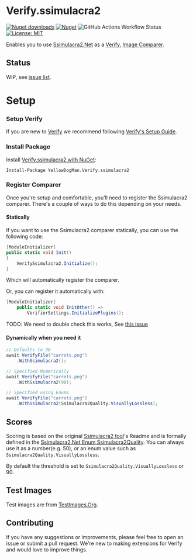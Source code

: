 # Verify.ssimulacra2

[![Nuget downloads](https://img.shields.io/nuget/v/YellowDogMan.Verify.ssimulacra2.svg)](https://www.nuget.org/packages/YellowDogMan.Verify.ssimulacra2)
[![Nuget](https://img.shields.io/nuget/dt/YellowDogMan.Verify.ssimulacra2)](https://www.nuget.org/packages/YellowDogMan.Verify.ssimulacra2)
![GitHub Actions Workflow Status](https://img.shields.io/github/actions/workflow/status/Yellow-Dog-Man/Verify.ssimulacra2/test.yml)
[![License: MIT](https://img.shields.io/badge/License-MIT-yellow.svg)](/LICENSE.txt)


Enables you to use [Ssimulacra2.Net](https://github.com/YellowDogMan/Ssimulacra2.Net) as a [Verify](https://github.com/VerifyTests/Verify), [Image Comparer](https://github.com/VerifyTests/Verify/blob/main/docs/comparer.md).

## Status
WIP, see [issue list](https://github.com/VerifyTests/Verify.ssimulacra2/issues).

# Setup

### Setup Verify
If you are new to [Verify](https://github.com/VerifyTests/Verify) we recommend following [Verify's Setup Guide](https://github.com/VerifyTests/Verify/blob/main/docs/getting-started.md).

### Install Package
Install [Verify.ssimulacra2 with NuGet](https://www.nuget.org/packages/YellowDogMan.Verify.ssimulacra2):

```
Install-Package YellowDogMan.Verify.ssimulacra2
```

### Register Comparer
Once you're setup and comfortable, you'll need to register the Ssimulacra2 comparer. There's a couple of ways to do this depending on your needs.

#### Statically
If you want to use the Ssimulacra2 comparer statically, you can use the following code:

```csharp
[ModuleInitializer]
public static void Init()
{
    VerifySsimulacra2.Initialize();
}
```

Which will automatically register the comparer.

Or, you can register it automatically with:
```cs
[ModuleInitializer]
    public static void InitOther() =>
        VerifierSettings.InitializePlugins();
```
TODO: We need to double check this works, See [this issue](https://github.com/Yellow-Dog-Man/Verify.ssimulacra2/issues/1)

#### Dynamically when you need it

```cs
// Defaults to 90
await VerifyFile("carrots.png")
    .WithSsimulacra2(); 

// Specified Numerically
await VerifyFile("carrots.png")
    .WithSsimulacra2(90);

// Specified using Enums
await VerifyFile("carrots.png")
    .WithSsimulacra2(Ssimulacra2Quality.VisuallyLossless);
```

## Scores

Scoring is based on the original [Ssimulacra2 tool](https://github.com/cloudinary/ssimulacra2)'s Readme and is formally defined in the [Ssimulacra2.Net Enum Ssimulacra2Quality](https://github.com/Yellow-Dog-Man/Ssimulacra2.NET/blob/main/ssimulacra2.NET/Ssimulacra2Quality.cs). You can always use it as a number(e.g. 50), or an enum value such as `Ssimulacra2Quality.VisuallyLossless`.

By default the threshold is set to `Ssimulacra2Quality.VisuallyLossless` or 90.

## Test Images

Test images are from [TestImages.Org](https://testimages.org/).

## Contributing

If you have any suggestions or improvements, please feel free to open an issue or submit a pull request. We're new to making extensions for Verify and would love to improve things.
